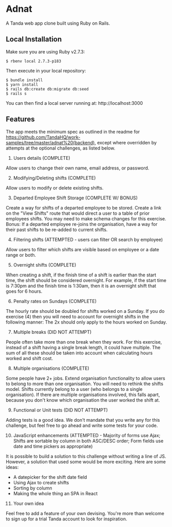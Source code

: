 # Adnat
A Tanda web app clone built using Ruby on Rails.

## Local Installation

Make sure you are using Ruby v2.7.3:

``` 
$ rbenv local 2.7.3-p183
```
Then execute in your local repository:

```
$ bundle install
$ yarn install
$ rails db:create db:migrate db:seed
$ rails s
```
You can then find a local server running at: http://localhost:3000

## Features

The app meets the minimum spec as outlined in the readme for https://github.com/TandaHQ/work-samples/tree/master/adnat%20(backend), except where overridden by attempts at the optional challenges, as listed below.

1. Users details (COMPLETE)

Allow users to change their own name, email address, or password.

2. Modifying/Deleting shifts (COMPLETE)

Allow users to modify or delete existing shifts.

3. Departed Employee Shift Storage (COMPLETE W/ BONUS)

Create a way for shifts of a departed employee to be stored. Create a link on the "View Shifts" route that would direct a user to a table of prior employees shifts. You may need to make schema changes for this exercise. Bonus: If a departed employee re-joins the organisation, have a way for their past shifts to be re-added to current shifts.

4. Filtering shifts (ATTEMPTED - users can filter OR search by employee)

Allow users to filter which shifts are visible based on employee or a date range or both.

5. Overnight shifts (COMPLETE)

When creating a shift, if the finish time of a shift is earlier than the start time, the shift should be considered overnight. For example, if the start time is 7:30pm and the finish time is 1:30am, then it is an overnight shift that goes for 6 hours.

6. Penalty rates on Sundays (COMPLETE)

The hourly rate should be doubled for shifts worked on a Sunday. If you do exercise (4) then you will need to account for overnight shifts in the following manner: The 2x should only apply to the hours worked on Sunday. 

7. Multiple breaks (DID NOT ATTEMPT)

People often take more than one break when they work. For this exercise, instead of a shift having a single break length, it could have multiple. The sum of all these should be taken into account when calculating hours worked and shift cost.

8. Multiple organisations (COMPLETE)

Some people have 2+ jobs. Extend organisation functionality to allow users to belong to more than one organisation. You will need to rethink the shifts model. Shifts currently belong to a user (who belongs to a single organisation). If there are multiple organisations involved, this falls apart, because you don't know which organisation the user worked the shift at.

9. Functional or Unit tests (DID NOT ATTEMPT)

Adding tests is a good idea. We don't mandate that you write any for this challenge, but feel free to go ahead and write some tests for your code.

10. JavaScript enhancements (ATTEMPTED - Majority of forms use Ajax; Shifts are sortable by column in both ASC/DESC order; Form fields use date and time pickers as appropriate)

It is possible to build a solution to this challenge without writing a line of JS. However, a solution that used some would be more exciting. Here are some ideas:

- A datepicker for the shift date field
- Using Ajax to create shifts
- Sorting by column
- Making the whole thing an SPA in React

11. Your own idea

Feel free to add a feature of your own devising. You're more than welcome to sign up for a trial Tanda account to look for inspiration.
